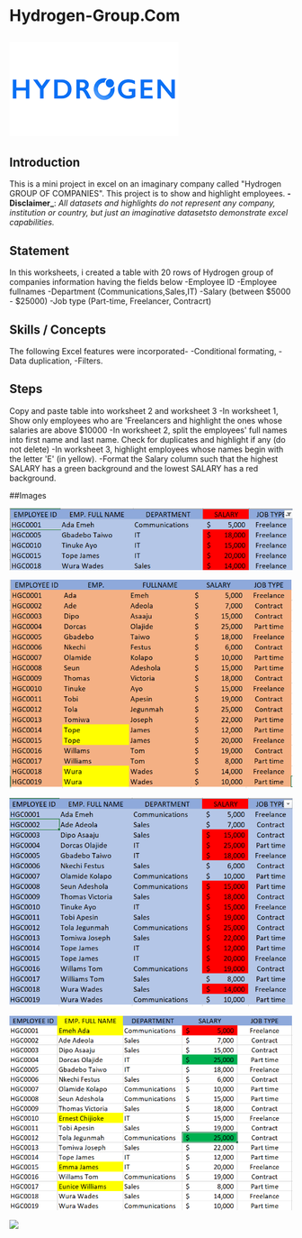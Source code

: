 # Hydrogen-Group.Com

![](HY-DROGEN.png)
---

## Introduction

This is a mini project in excel on an imaginary company called "Hydrogen GROUP OF COMPANIES". 
This project is to show and highlight employees.
**-Disclaimer_**: _All datasets and highlights do not represent any company, institution or country, but just
an imaginative datasetsto demonstrate excel capabilities._

## Statement
In this worksheets, i created a table with 20 rows of Hydrogen group of companies information
having the fields below
-Employee ID
-Employee fullnames
-Department (Communications,Sales,IT)
-Salary (between $5000 - $25000)
-Job type (Part-time, Freelancer, Contracrt)

## Skills / Concepts

The following Excel features were incorporated-
-Conditional formating, 
-Data duplication, 
-Filters.

## Steps

Copy and paste table into worksheet 2 and worksheet 3
-In worksheet 1, Show only employees who are 'Freelancers and highlight 
the ones whose salaries are above $10000
-In worksheet 2, split the employees' full names into first name and last name. 
Check for duplicates and highlight if any (do not delete)
-In worksheet 3, highlight employees whose names begin with the letter 'E' (in yellow). 
-Format the Salary column such that the highest SALARY has a green background and the lowest SALARY has a red 
background.

##Images

![](FREELANCE-EMPLOYEE.PNG)

![](EMPLOYEE-FULLNAMES-HIGHLIGHT.PNG)

![](EMPLOYEE-ID.PNG)

![](LETTER-LOWESTSALARY.PNG)

![](THANK-YOUU)


